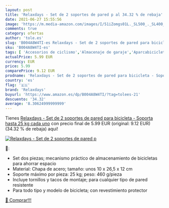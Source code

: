 ```yaml
---
layout: post
title: 'Relaxdays - Set de 2 soportes de pared p al 34.32 % de rebaja'
date: 2021-06-27 15:55:56
image: 'https://m.media-amazon.com/images/I/51iZomgs01L._SL500_._SL400_.jpg'
comments: true
category: ofertas
author: 'tole.es'
slug: 'B004A8W4TI-es Relaxdays - Set de 2 soportes de pared para bicicleta -...'
sku: 'B004A8W4TI-es'
tags: [ 'Accesorios de ciclismo','Almacenaje de garaje','Aparcabicicletas y soportes para bicicletas','Bastidores para bicicletas','Bricolaje y herramientas','Ciclismo','Deportes y aire libre','Organización y almacenaje en casa','Ropa y equipo para deportes','bicicleta','relaxdays', ]
actualPrice: 5.99 EUR
currency: EUR
price: 5.99
comparePrice: 9.12 EUR
prodname: 'Relaxdays - Set de 2 soportes de pared para bicicleta - Soporta hasta 25 kg cada uno'
country: 'es'
flag: '🇪🇸'
brand: 'Relaxdays'
buyurl: 'https://www.amazon.es/dp/B004A8W4TI/?tag=tolees-21'
descuento: '34.32'
average: '8.30624999999999'
---
```


Tienes [Relaxdays - Set de 2 soportes de pared para bicicleta - Soporta hasta 25 kg cada uno](https://www.amazon.es/dp/B004A8W4TI/?tag=tolees-21) con precio final de  5.99 EUR (original: 9.12 EUR) (34.32 %  de rebaja) aqui!

[![Relaxdays - Set de 2 soportes de pared p](https://m.media-amazon.com/images/I/51iZomgs01L._SL500_._SL400_.jpg)](https://www.amazon.es/dp/B004A8W4TI/?tag=tolees-21)

🔎:

- Set dos piezas; mecanismo práctico de almacenamiento de bicicletas para ahorrar espacio
- Material: Chapa de acero; tamaño: unos 10 x 26,5 x 12 cm
- Soporte máximo por pieza: 25 kg; peso: 460 g/pieza
- Incluye tornillos y tacos de montaje; para cualquier tipo de pared resistente
- Para todo tipo y modelo de bicicleta; con revestimiento protector

[🛒 Comprar!!!](https://www.amazon.es/dp/B004A8W4TI/?tag=tolees-21)
